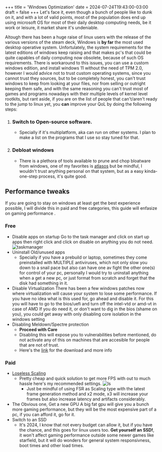 +++
title = 'Windows Optimization'
date = 2024-07-24T19:43:00-03:00
draft = false
+++
Let's face it, even though a bunch of people like to dunk on it, and with a lot of valid points, most of the population does end up using microsoft OS for most of their daily desktop computing needs, be it work or leisure, it market share it's undeniable.

Altough there has been a huge raise of linux users with the release of the various versions of the steam deck, Windows is **by far** the most used desktop operative system. 
Unfortulately, the system requirements for the latest editions of windows keep raising and that makes pc's that could be quite capables of daily computing now obsolete, because of such OS requirements.
There is workaround to this issues, you can use a custom windows edition, and install windows 11 without the need of TPM 2.0, however I would advice not to trust custom operating systems, since you cannot trust they sources, but to be completely honest, you can't trust windows to keep from looking at your files, nor from selling or outright keeping them safe, and with the same reasoning you can't trust most of games and programs nowadays with their multiple levels of kernel level rootkits, but rant aside, if  you are on the list of people that can't/aren't ready to the jump to linux yet, you **can** improve your QoL by doing the following steps:

1. ### Switch to Open-source software.
    - Specially if it's multiplatform, aka can run on other systems.
    I plan to make a list on the programs that I use so stay tuned for that.
2. ### Debloat windows 
    - There is a plethora of tools available to prune and chop bloatware from windows, one of my favorites is [atlasos](https://atlasos.net/) but be mindful, I wouldn't trust anything personal on that system, but as a easy kinda-one-step process, it's quite good.

## Performance tweaks
If you are going to stay on windows at least get the best experience possible, I will divide this in paid and free categories, this guide will enfasize on gaming performance .

### Free
- Disable apps on startup
    Go to the task manager and click on start up apps then right click and click on disable on anything you do not need.
    ![taskmanager](../taskmanager.png)
- Uninstall Old/unused apps
    - Specially if you have a prebuild or laptop, sometimes they come preinstalled with MULTIPLE antiviruses, which not only slow you down to a snail pace but also can have one av fight the other one(s) for control of your pc, personally I would try to uninstall anything when a get a new pc, or just format from scratch and forget that the disk had something in it. 
- Disable Virtualization
    There has been a few windows patches now where virtualization will cause your system to lose some performance. 
    If you have no idea what is this used for, go ahead and disable it. 
    For this you will have to go to the bios/uefi and turn off the intel-vtd or amd-vt in case of AMD 
    If you do need it, or don't want to dig in the bios (shame on you), you could get away with  only disabling core isolation in the windows setting
- Disabling Meldown/Spectre protection
    - **Proceed with Care**
    - Disabling this will expose you to vulnerabilities before mentioned, do not activate any of this on machines that are accesible for people that are not of trust.
    - Here's the [link](https://www.grc.com/inspectre.htm) for the download and more info

### Paid
- [Loseless Scaling](https://store.steampowered.com/app/993090/Lossless_Scaling/)
    - Pretty cheap and quick solution to get more FPS with out to much hassle here's my recommended settings.
    ![ls](../ls.jpeg)
        - Just be mindful of using FSR as Scaling type with the latest frame generation method and x2 mode, x3 will increase your frames but also increase latency and artifacts considerably.         
- The Obvious one, Get a new GPU
    A big fat gpu will give you a bunch more gaming performance, but they will be the most expensive part of a pc, if you can afford it, go for it.        
- Switch to an SSD
    - It's 2024, I know that not every budget can allow it, but if you have the chance, and this goes for linux users too. **Get yourself an SSD!**, it won't affect gaming performance outside some newer games like starfield, but it will do wonders for general system responsivness, boot times and other load times.